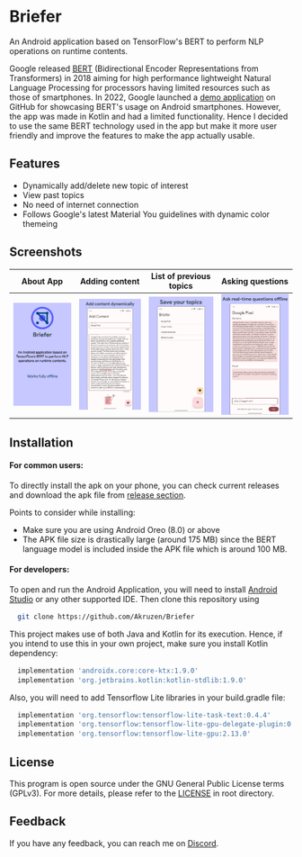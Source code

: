 
# Briefer

An Android application based on TensorFlow's BERT to perform NLP operations on runtime contents.

Google released [BERT](<https://en.wikipedia.org/wiki/BERT_(language_model)>) (Bidirectional Encoder Representations from Transformers) in 2018 aiming for high performance lightweight Natural Language Processing for processors having limited resources such as those of smartphones. In 2022, Google launched a [demo application](<https://github.com/tensorflow/examples/tree/master/lite/examples/bert_qa/android>) on GitHub for showcasing BERT's usage on Android smartphones. However, the app was made in Kotlin and had a limited functionality. Hence I decided to use the same BERT technology used in the app but make it more user friendly and improve the features to make the app actually usable.

## Features
- Dynamically add/delete new topic of interest
- View past topics
- No need of internet connection
- Follows Google's latest Material You guidelines with dynamic color themeing


## Screenshots

About App             |  Adding content  |  List of previous topics  |  Asking questions
:-------------------------:|:-------------------------:|:-------------------------:|:-------------------------:
![](https://github.com/Akruzen/Briefer/blob/master/app/docs/SS0.png)  |  ![](https://github.com/Akruzen/Briefer/blob/master/app/docs/SS1.png)  |  ![](https://github.com/Akruzen/Briefer/blob/master/app/docs/SS2.png)  |  ![](https://github.com/Akruzen/Briefer/blob/master/app/docs/SS3.png)

## Installation

#### For common users:
To directly install the apk on your phone, you can check current releases and download the apk file from [release section](<https://github.com/Akruzen/Briefer/releases>).

Points to consider while installing:
- Make sure you are using Android Oreo (8.0) or above
- The APK file size is drastically large (around 175 MB) since the BERT language model is included inside the APK file which is around 100 MB.

#### For developers:
To open and run the Android Application, you will need to install [Android Studio](<https://developer.android.com/studio>) or any other supported IDE.
Then clone this repository using

```bash
  git clone https://github.com/Akruzen/Briefer
```

This project makes use of both Java and Kotlin for its execution. Hence, if you intend to use this in your own project, make sure you install Kotlin dependency:

```bash
  implementation 'androidx.core:core-ktx:1.9.0'
  implementation 'org.jetbrains.kotlin:kotlin-stdlib:1.9.0'
```
Also, you will need to add Tensorflow Lite libraries in your build.gradle file:
```bash
  implementation 'org.tensorflow:tensorflow-lite-task-text:0.4.4'
  implementation 'org.tensorflow:tensorflow-lite-gpu-delegate-plugin:0.4.4'
  implementation 'org.tensorflow:tensorflow-lite-gpu:2.13.0'
```
## License

This program is open source under the GNU General Public License terms (GPLv3). For more details, please refer to the [LICENSE](<https://github.com/Akruzen/Briefer/blob/master/LICENSE>) in root directory.

## Feedback

If you have any feedback, you can reach me on [Discord](<https://discordapp.com/users/akruzen#2652>).
